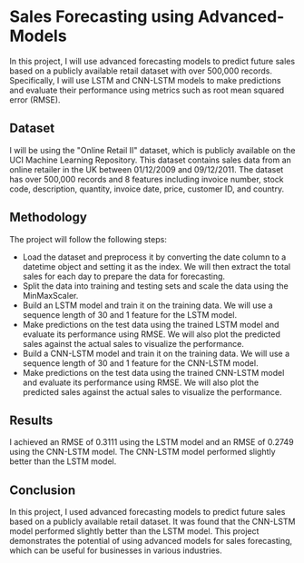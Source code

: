 # Sales Forecasting using Advanced-Models
In this project, I will use advanced forecasting models to predict future sales based on a publicly available retail dataset with over 500,000 records. Specifically, I will use LSTM and CNN-LSTM models to make predictions and evaluate their performance using metrics such as root mean squared error (RMSE).

## Dataset
I will be using the "Online Retail II" dataset, which is publicly available on the UCI Machine Learning Repository. This dataset contains sales data from an online retailer in the UK between 01/12/2009 and 09/12/2011. The dataset has over 500,000 records and 8 features including invoice number, stock code, description, quantity, invoice date, price, customer ID, and country.

## Methodology
The project will follow the following steps:
- Load the dataset and preprocess it by converting the date column to a datetime object and setting it as the index. We will then extract the total sales for each day to prepare the data for forecasting.
- Split the data into training and testing sets and scale the data using the MinMaxScaler.
- Build an LSTM model and train it on the training data. We will use a sequence length of 30 and 1 feature for the LSTM model.
- Make predictions on the test data using the trained LSTM model and evaluate its performance using RMSE. We will also plot the predicted sales against the actual sales to visualize the performance.
- Build a CNN-LSTM model and train it on the training data. We will use a sequence length of 30 and 1 feature for the CNN-LSTM model.
- Make predictions on the test data using the trained CNN-LSTM model and evaluate its performance using RMSE. We will also plot the predicted sales against the actual sales to visualize the performance.

## Results
I achieved an RMSE of 0.3111 using the LSTM model and an RMSE of 0.2749 using the CNN-LSTM model. The CNN-LSTM model performed slightly better than the LSTM model.

## Conclusion
In this project, I used advanced forecasting models to predict future sales based on a publicly available retail dataset. It was found that the CNN-LSTM model performed slightly better than the LSTM model. This project demonstrates the potential of using advanced models for sales forecasting, which can be useful for businesses in various industries.
